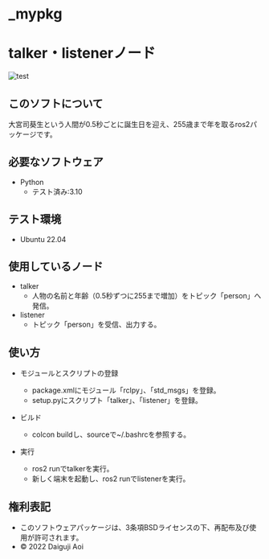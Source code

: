 # _mypkg

# talker・listenerノード
![test](https://github.com/aoi-daiguji/_mypkg/actions/workflows/test.yml/badge.svg)

## このソフトについて
大宮司葵生という人間が0.5秒ごとに誕生日を迎え、255歳まで年を取るros2パッケージです。

## 必要なソフトウェア
* Python
  * テスト済み:3.10

## テスト環境
* Ubuntu 22.04

## 使用しているノード
* talker
  * 人物の名前と年齢（0.5秒ずつに255まで増加）をトピック「person」へ発信。
* listener
  * トピック「person」を受信、出力する。

## 使い方
* モジュールとスクリプトの登録
  * package.xmlにモジュール「rclpy」、「std_msgs」を登録。
  * setup.pyにスクリプト「talker」、「listener」を登録。

* ビルド
  * colcon buildし、sourceで~/.bashrcを参照する。

* 実行
  * ros2 runでtalkerを実行。
  * 新しく端末を起動し、ros2 runでlistenerを実行。

## 権利表記
* このソフトウェアパッケージは、3条項BSDライセンスの下、再配布及び使用が許可されます。
* © 2022 Daiguji Aoi
